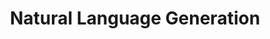 ---
# This topic lives at
# https://digital.gov/topics/natural-language-generation

# Topic Title
title: "Natural Language Generation"

# description — keep it short and clear
summary: ""

# Weight
weight: 1

# For more information on managing topics,
# see https://github.com/GSA/digitalgov.gov/wiki/topics
---
